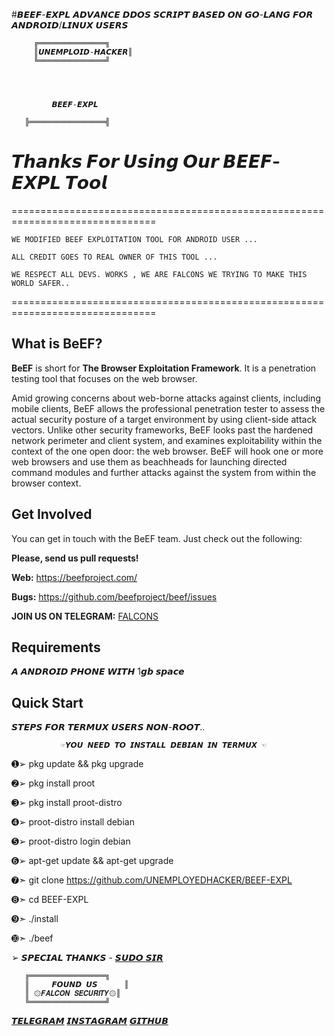 
#𝘽𝙀𝙀𝙁-𝙀𝙓𝙋𝙇
𝘼𝘿𝙑𝘼𝙉𝘾𝙀 𝘿𝘿𝙊𝙎 𝙎𝘾𝙍𝙄𝙋𝙏 𝘽𝘼𝙎𝙀𝘿 𝙊𝙉 𝙂𝙊-𝙇𝘼𝙉𝙂 𝙁𝙊𝙍 𝘼𝙉𝘿𝙍𝙊𝙄𝘿/𝙇𝙄𝙉𝙐𝙓 𝙐𝙎𝙀𝙍𝙎

         ╔═══════════════╗
         ║𝙐𝙉𝙀𝙈𝙋𝙇𝙊𝙄𝘿-𝙃𝘼𝘾𝙆𝙀𝙍║    
         ╚═══════════════╝


     
     
             𝘽𝙀𝙀𝙁-𝙀𝙓𝙋𝙇   
     
       ╠═════════════════╣

# 𝙏𝙝𝙖𝙣𝙠𝙨 𝙁𝙤𝙧 𝙐𝙨𝙞𝙣𝙜 𝙊𝙪𝙧 𝘽𝙀𝙀𝙁-𝙀𝙓𝙋𝙇  𝙏𝙤𝙤𝙡





===============================================================================

    WE MODIFIED BEEF EXPLOITATION TOOL FOR ANDROID USER ...

    ALL CREDIT GOES TO REAL OWNER OF THIS TOOL ...

    WE RESPECT ALL DEVS. WORKS , WE ARE FALCONS WE TRYING TO MAKE THIS WORLD SAFER..

===============================================================================

What is BeEF?
-------------

__BeEF__ is short for __The Browser Exploitation Framework__. It is a penetration testing tool that focuses on the web browser.

Amid growing concerns about web-borne attacks against clients, including mobile clients, BeEF allows the professional penetration tester to assess the actual security posture of a target environment by using client-side attack vectors. Unlike other security frameworks, BeEF looks past the hardened network perimeter and client system, and examines exploitability within the context of the one open door: the web browser. BeEF will hook one or more web browsers and use them as beachheads for launching directed command modules and further attacks against the system from within the browser context.


Get Involved
------------

You can get in touch with the BeEF team. Just check out the following:


__Please, send us pull requests!__

__Web:__ https://beefproject.com/

__Bugs:__ https://github.com/beefproject/beef/issues

__JOIN US ON TELEGRAM:__ [FALCONS](https://T.ME/FALCON_SECURITY)


Requirements
------------

𝘼 𝘼𝙉𝘿𝙍𝙊𝙄𝘿 𝙋𝙃𝙊𝙉𝙀 𝙒𝙄𝙏𝙃 1𝙜𝙗 𝙨𝙥𝙖𝙘𝙚 

Quick Start
-----------

𝙎𝙏𝙀𝙋𝙎 𝙁𝙊𝙍 𝙏𝙀𝙍𝙈𝙐𝙓 𝙐𝙎𝙀𝙍𝙎 𝙉𝙊𝙉-𝙍𝙊𝙊𝙏..

               ☞𝙔𝙊𝙐 𝙉𝙀𝙀𝘿 𝙏𝙊 𝙄𝙉𝙎𝙏𝘼𝙇𝙇 𝘿𝙀𝘽𝙄𝘼𝙉 𝙄𝙉 𝙏𝙀𝙍𝙈𝙐𝙓 ☜

➊➢ pkg update && pkg upgrade

➋➢ pkg install proot 

➌➢ pkg install proot-distro

➍➢ proot-distro install debian

➎➢ proot-distro login debian

➏➢ apt-get update && apt-get upgrade

➐➣ git clone https://github.com/UNEMPLOYEDHACKER/BEEF-EXPL

➑➣ cd BEEF-EXPL

➒➣ ./install

➓➣ ./beef

➢ 𝙎𝙋𝙀𝘾𝙄𝘼𝙇 𝙏𝙃𝘼𝙉𝙆𝙎 - [𝙎𝙐𝘿𝙊 𝙎𝙄𝙍](https://t.me/II_SUDO_II)

       ╔═════════════════╗
       ║     𝙁𝙊𝙐𝙉𝘿 𝙐𝙎      ║
       ║ ۞𝙁𝘼𝙇𝘾𝙊𝙉 𝙎𝙀𝘾𝙐𝙍𝙄𝙏𝙔۞║
       ╚═════════════════╝

[𝙏𝙀𝙇𝙀𝙂𝙍𝘼𝙈](https://t.me/II_HACKER_II)                 [𝙄𝙉𝙎𝙏𝘼𝙂𝙍𝘼𝙈](https://www.instagram.com/unemploid_hacker?igsh=MWRyeWd4Z2JjdnN3aQ==)                             [𝙂𝙄𝙏𝙃𝙐𝘽](https://github.com/UNEMPLOYEDHACKER)


